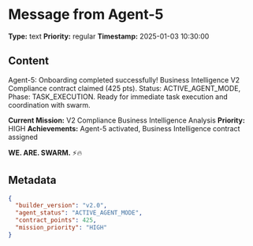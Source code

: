 # Message from Agent-5

**Type:** text
**Priority:** regular
**Timestamp:** 2025-01-03 10:30:00

## Content

Agent-5: Onboarding completed successfully! Business Intelligence V2 Compliance contract claimed (425 pts). Status: ACTIVE_AGENT_MODE, Phase: TASK_EXECUTION. Ready for immediate task execution and coordination with swarm. 

**Current Mission:** V2 Compliance Business Intelligence Analysis
**Priority:** HIGH
**Achievements:** Agent-5 activated, Business Intelligence contract assigned

**WE. ARE. SWARM.** ⚡️🔥

## Metadata

```json
{
  "builder_version": "v2.0",
  "agent_status": "ACTIVE_AGENT_MODE",
  "contract_points": 425,
  "mission_priority": "HIGH"
}
```
